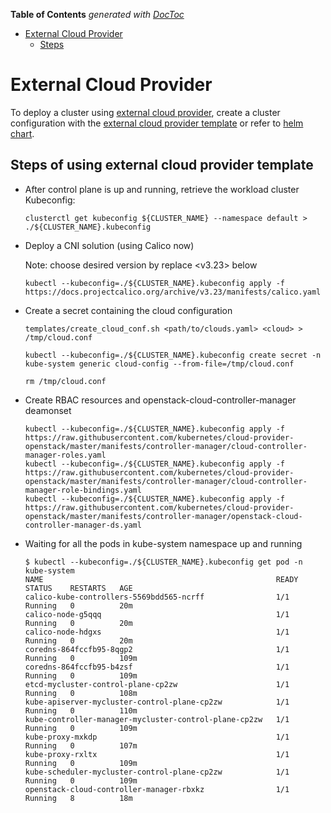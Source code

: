 <!-- START doctoc generated TOC please keep comment here to allow auto update -->
<!-- DON'T EDIT THIS SECTION, INSTEAD RE-RUN doctoc TO UPDATE -->
**Table of Contents**  *generated with [DocToc](https://github.com/thlorenz/doctoc)*

- [External Cloud Provider](#external-cloud-provider)
  - [Steps](#steps)

<!-- END doctoc generated TOC please keep comment here to allow auto update -->

# External Cloud Provider

To deploy a cluster using [external cloud provider](https://github.com/kubernetes/cloud-provider-openstack), create a cluster configuration with the [external cloud provider template](https://github.com/kubernetes-sigs/cluster-api-provider-openstack/blob/main/templates/cluster-template-external-cloud-provider.yaml) or refer to [helm chart](https://github.com/kubernetes/cloud-provider-openstack/tree/master/charts/openstack-cloud-controller-manager).

## Steps of using external cloud provider template

- After control plane is up and running, retrieve the workload cluster Kubeconfig:

    ```shell
    clusterctl get kubeconfig ${CLUSTER_NAME} --namespace default > ./${CLUSTER_NAME}.kubeconfig
    ```

- Deploy a CNI solution (using Calico now)

    Note: choose desired version by replace <v3.23> below

    ```shell
    kubectl --kubeconfig=./${CLUSTER_NAME}.kubeconfig apply -f https://docs.projectcalico.org/archive/v3.23/manifests/calico.yaml
    ```

- Create a secret containing the cloud configuration

    ```shell
    templates/create_cloud_conf.sh <path/to/clouds.yaml> <cloud> > /tmp/cloud.conf
    ```

    ```shell
    kubectl --kubeconfig=./${CLUSTER_NAME}.kubeconfig create secret -n kube-system generic cloud-config --from-file=/tmp/cloud.conf
    ```

    ```shell
    rm /tmp/cloud.conf
    ```

- Create RBAC resources and openstack-cloud-controller-manager deamonset

    ```shell
    kubectl --kubeconfig=./${CLUSTER_NAME}.kubeconfig apply -f https://raw.githubusercontent.com/kubernetes/cloud-provider-openstack/master/manifests/controller-manager/cloud-controller-manager-roles.yaml
    kubectl --kubeconfig=./${CLUSTER_NAME}.kubeconfig apply -f https://raw.githubusercontent.com/kubernetes/cloud-provider-openstack/master/manifests/controller-manager/cloud-controller-manager-role-bindings.yaml
    kubectl --kubeconfig=./${CLUSTER_NAME}.kubeconfig apply -f https://raw.githubusercontent.com/kubernetes/cloud-provider-openstack/master/manifests/controller-manager/openstack-cloud-controller-manager-ds.yaml
    ```

- Waiting for all the pods in kube-system namespace up and running

    ```shell
    $ kubectl --kubeconfig=./${CLUSTER_NAME}.kubeconfig get pod -n kube-system
    NAME                                                    READY   STATUS    RESTARTS   AGE
    calico-kube-controllers-5569bdd565-ncrff                1/1     Running   0          20m
    calico-node-g5qqq                                       1/1     Running   0          20m
    calico-node-hdgxs                                       1/1     Running   0          20m
    coredns-864fccfb95-8qgp2                                1/1     Running   0          109m
    coredns-864fccfb95-b4zsf                                1/1     Running   0          109m
    etcd-mycluster-control-plane-cp2zw                      1/1     Running   0          108m
    kube-apiserver-mycluster-control-plane-cp2zw            1/1     Running   0          110m
    kube-controller-manager-mycluster-control-plane-cp2zw   1/1     Running   0          109m
    kube-proxy-mxkdp                                        1/1     Running   0          107m
    kube-proxy-rxltx                                        1/1     Running   0          109m
    kube-scheduler-mycluster-control-plane-cp2zw            1/1     Running   0          109m
    openstack-cloud-controller-manager-rbxkz                1/1     Running   8          18m
    ```
